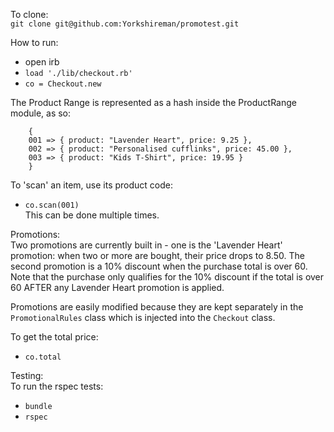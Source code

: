 To clone:  
`git clone git@github.com:Yorkshireman/promotest.git`  
  
How to run:  
- open irb
- `load './lib/checkout.rb'`
- `co = Checkout.new`

The Product Range is represented as a hash inside the ProductRange module, as so:
```
    { 
    001 => { product: "Lavender Heart", price: 9.25 }, 
    002 => { product: "Personalised cufflinks", price: 45.00 },
    003 => { product: "Kids T-Shirt", price: 19.95 } 
    }
```

To 'scan' an item, use its product code:
- `co.scan(001)`  
This can be done multiple times.

Promotions:  
Two promotions are currently built in - one is the 'Lavender Heart' promotion: when two or more are bought, their price drops to 8.50. The second promotion is a 10% discount when the purchase total is over 60. Note that the purchase only qualifies for the 10% discount if the total is over 60 AFTER any Lavender Heart promotion is applied.  
  
Promotions are easily modified because they are kept separately in the `PromotionalRules` class which is injected into the `Checkout` class.

To get the total price:
- `co.total`
  
Testing:  
To run the rspec tests:  
- `bundle`  
- `rspec`  